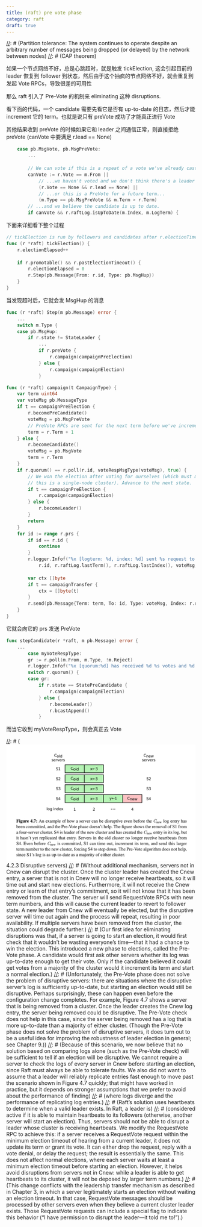 ```yaml
---
title: (raft) pre vote phase
category: raft
draft: true
---
```


[//]: # (CAP theorem)
[//]: # (在CAP理论中，C代表一致性，A代表可用性（在一定时间内，用户的请求都会得到应答），P代表分区容错。这里分区容错到底是指数据上的多个备份还是说其它的 ？ 我感觉分布式系统中，CAP理论应该是C和A存在不可同时满足， 既要保证高可用，又要保证强一致性，因为多个节点之间存在数据复制，所以要么保证强一致性，就不一定能在指定的时间内返回客户的请求， 要么保证高可用，但是各个节点的数据不一定是一致的。 但是和P有什么关系呢 ？)

[//]: # (一个分布式系统里面，节点组成的网络本来应该是连通的。然而可能因为一些故障，使得有些节点之间不连通了，整个网络就分成了几块区域。数据就散布在了这些不连通的区域中。这就叫分区。当你一个数据项只在一个节点中保存，那么分区出现后，和这个节点不连通的部分就访问不到这个数据了。这时分区就是无法容忍的。提高分区容忍性的办法就是一个数据项复制到多个节点上，那么出现分区之后，这一数据项就可能分布到各个区里。容忍性就提高了。然而，要把数据复制到多个节点，就会带来一致性的问题，就是多个节点上面的数据可能是不一致的。要保证一致，每次写操作就都要等待全部节点写成功，而这等待又会带来可用性的问题。总的来说就是，数据存在的节点越多，分区容忍性越高，但要复制更新的数据就越多，一致性就越难保证。为了保证一致性，更新所有节点数据所需要的时间就越长，可用性就会降低。)

[//]: # (Partition tolerance: The system continues to operate despite an arbitrary number of messages being dropped (or delayed) by the network between nodes)
[//]: # (CAP theorem)

[//]: # (raft partition)
[//]: # (Raft在网络分区时leader选举的一个疑问？假设有A,B,C,D,E五台机，A是leader，某个时刻A,B出现了分区，但是A,C,D,E以及B,C,D,E都可以互相通信。B在超时没有收到心跳后，把term+1，发起leader选举，如果这段时间C,D,E没有写入更新的日志，由于B的term更大，就会被选为leader，A在后面的RPC中因为自己的term较小也会被降为follower。问题是A成为follower之后又会按照上面B的方式发起选举成为leader，同理B也会再次发起选举，这样周而复始会造成很大的网络开销吧，请问我上面的分析有没有问题呢?)
[//]: # (上面描述的是非对称网络分区的情况，确实，如果不做特殊处理，会反复出现新的选举，打断正常的 IO，造成，可用性降低的问题，一般可以通过 pre-vote 解决，例如，每次发起选举之前，先发起 pre-vote 如果获得大多数 pre-vote 选票，再增大 term 发起选举 vote 投票。为了避免问题描述的情况，其他节点只需要在收到 pre-vote 请求时，判断一下 leader 是否还在，一般实现上，判断最近和 leader 是否正常通信，如果有，那么说明 leader 正常在线，直接拒绝 pre-vote 即可。)
[//]: # (eader通过不断增大term可以一定程度上解决这个问题, raft给的方案是prevote)

[//]: # (前两位解释过了，稍微补充一下，prevote最开始是用于Preventing disruptions when a server rejoins the cluster，跟题主的场景有略微的不同。)

[//]: # (raft partition)

如果一个节点网络不好，总是心跳超时，就是触发 tickElection, 这会引起目前的 leader 恢复到 follower 到状态，然后由于这个抽疯的节点网络不好，就会重复到发起 Vote RPCs，导致很差的可用性

那么 raft 引入了 Pre-Vote 的机制来 eliminating 这种 disruptions.

看下面的代码，一个 candidate 需要先看它是否有 up-to-date 的日志，然后才能 increment 它的 term。也就是说只有 preVote 成功了才能真正进行 Vote

其他结果收到 preVote 的时候如果它和 leader 之间通信正常，则直接拒绝 preVote (canVote 中要满足 r.lead == None)

```go
	case pb.MsgVote, pb.MsgPreVote:
		...

		// We can vote if this is a repeat of a vote we've already cast...
		canVote := r.Vote == m.From ||
			// ...we haven't voted and we don't think there's a leader yet in this term...
			(r.Vote == None && r.lead == None) ||
			// ...or this is a PreVote for a future term...
			(m.Type == pb.MsgPreVote && m.Term > r.Term)
		// ...and we believe the candidate is up to date.
		if canVote && r.raftLog.isUpToDate(m.Index, m.LogTerm) {

```

下面来详细看下整个过程

```go
// tickElection is run by followers and candidates after r.electionTimeout.
func (r *raft) tickElection() {
	r.electionElapsed++

	if r.promotable() && r.pastElectionTimeout() {
		r.electionElapsed = 0
		r.Step(pb.Message{From: r.id, Type: pb.MsgHup})
	}
}
```

当发现超时后，它就会发 MsgHup 的消息

```go
func (r *raft) Step(m pb.Message) error {
	...
	switch m.Type {
	case pb.MsgHup:
		if r.state != StateLeader {
			...
			if r.preVote {
				r.campaign(campaignPreElection)
			} else {
				r.campaign(campaignElection)
			}
```

```go
func (r *raft) campaign(t CampaignType) {
	var term uint64
	var voteMsg pb.MessageType
	if t == campaignPreElection {
		r.becomePreCandidate()
		voteMsg = pb.MsgPreVote
		// PreVote RPCs are sent for the next term before we've incremented r.Term.
		term = r.Term + 1
	} else {
		r.becomeCandidate()
		voteMsg = pb.MsgVote
		term = r.Term
	}
	if r.quorum() == r.poll(r.id, voteRespMsgType(voteMsg), true) {
		// We won the election after voting for ourselves (which must mean that
		// this is a single-node cluster). Advance to the next state.
		if t == campaignPreElection {
			r.campaign(campaignElection)
		} else {
			r.becomeLeader()
		}
		return
	}
	for id := range r.prs {
		if id == r.id {
			continue
		}
		r.logger.Infof("%x [logterm: %d, index: %d] sent %s request to %x at term %d",
			r.id, r.raftLog.lastTerm(), r.raftLog.lastIndex(), voteMsg, id, r.Term)

		var ctx []byte
		if t == campaignTransfer {
			ctx = []byte(t)
		}
		r.send(pb.Message{Term: term, To: id, Type: voteMsg, Index: r.raftLog.lastIndex(), LogTerm: r.raftLog.lastTerm(), Context: ctx})
	}
}
```

它就会向它的 prs 发送 PreVote

```go
func stepCandidate(r *raft, m pb.Message) error {
	...
		case myVoteRespType:
		gr := r.poll(m.From, m.Type, !m.Reject)
		r.logger.Infof("%x [quorum:%d] has received %d %s votes and %d vote rejections", r.id, r.quorum(), gr, m.Type, len(r.votes)-gr)
		switch r.quorum() {
		case gr:
			if r.state == StatePreCandidate {
				r.campaign(campaignElection)
			} else {
				r.becomeLeader()
				r.bcastAppend()
			}
```

而当它收到 myVoteRespType，则会真正去 Vote


[//]: # (![](/asserts/raft-pre-vote.png)4.2.3 Disruptive servers)
[//]: # (Without additional mechanism, servers not in Cnew can disrupt the cluster. Once the cluster leader has created the Cnew entry, a server that is not in Cnew will no longer receive heartbeats, so it will time out and start new elections. Furthermore, it will not receive the Cnew entry or learn of that entry’s commitment, so it will not know that it has been removed from the cluster. The server will send RequestVote RPCs with new term numbers, and this will cause the current leader to revert to follower state. A new leader from Cnew will eventually be elected, but the disruptive server will time out again and the process will repeat, resulting in poor availability. If multiple servers have been removed from the cluster, the situation could degrade further.)
[//]: # (Our first idea for eliminating disruptions was that, if a server is going to start an election, it would first check that it wouldn’t be wasting everyone’s time—that it had a chance to win the election. This introduced a new phase to elections, called the Pre-Vote phase. A candidate would first ask other servers whether its log was up-to-date enough to get their vote. Only if the candidate believed it could get votes from a majority of the cluster would it increment its term and start a normal election.)
[//]: # (Unfortunately, the Pre-Vote phase does not solve the problem of disruptive servers: there are situations where the disruptive server’s log is sufficiently up-to-date, but starting an election would still be disruptive. Perhaps surprisingly, these can happen even before the configuration change completes. For example, Figure 4.7 shows a server that is being removed from a cluster. Once the leader creates the Cnew log entry, the server being removed could be disruptive. The Pre-Vote check does not help in this case, since the server being removed has a log that is more up-to-date than a majority of either cluster. (Though the Pre-Vote phase does not solve the problem of disruptive servers, it does turn out to be a useful idea for improving the robustness of leader election in general; see Chapter 9.))
[//]: # (Because of this scenario, we now believe that no solution based on comparing logs alone (such as the Pre-Vote check) will be sufficient to tell if an election will be disruptive. We cannot require a server to check the logs of every server in Cnew before starting an election, since Raft must always be able to tolerate faults. We also did not want to assume that a leader will reliably replicate entries fast enough to move past the scenario shown in Figure 4.7 quickly; that might have worked in practice, but it depends on stronger assumptions that we prefer to avoid about the performance of finding)
[//]: # (where logs diverge and the performance of replicating log entries.)
[//]: # (Raft’s solution uses heartbeats to determine when a valid leader exists. In Raft, a leader is)
[//]: # (considered active if it is able to maintain heartbeats to its followers (otherwise, another server will start an election). Thus, servers should not be able to disrupt a leader whose cluster is receiving heartbeats. We modify the RequestVote RPC to achieve this: if a server receives a RequestVote request within the minimum election timeout of hearing from a current leader, it does not update its term or grant its vote. It can either drop the request, reply with a vote denial, or delay the request; the result is essentially the same. This does not affect normal elections, where each server waits at least a minimum election timeout before starting an election. However, it helps avoid disruptions from servers not in Cnew: while a leader is able to get heartbeats to its cluster, it will not be deposed by larger term numbers.)
[//]: # (This change conflicts with the leadership transfer mechanism as described in Chapter 3, in which a server legitimately starts an election without waiting an election timeout. In that case, RequestVote messages should be processed by other servers even when they believe a current cluster leader exists. Those RequestVote requests can include a special flag to indicate this behavior (“I have permission to disrupt the leader—it told me to!”).)
